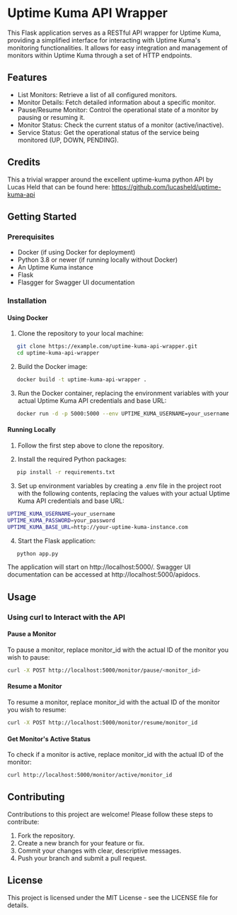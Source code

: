 # Uptime Kuma API Wrapper

This Flask application serves as a RESTful API wrapper for Uptime Kuma, providing a simplified interface for interacting with Uptime Kuma's monitoring functionalities. It allows for easy integration and management of monitors within Uptime Kuma through a set of HTTP endpoints.

## Features

- List Monitors: Retrieve a list of all configured monitors.
- Monitor Details: Fetch detailed information about a specific monitor.
- Pause/Resume Monitor: Control the operational state of a monitor by pausing or resuming it.
- Monitor Status: Check the current status of a monitor (active/inactive).
- Service Status: Get the operational status of the service being monitored (UP, DOWN, PENDING).

## Credits

This a trivial wrapper around the excellent uptime-kuma python API by Lucas Held that can be found here: https://github.com/lucasheld/uptime-kuma-api


## Getting Started

### Prerequisites

- Docker (if using Docker for deployment)
- Python 3.8 or newer (if running locally without Docker)
- An Uptime Kuma instance
- Flask
- Flasgger for Swagger UI documentation

### Installation

#### Using Docker

1. Clone the repository to your local machine:
```bash
   git clone https://example.com/uptime-kuma-api-wrapper.git
   cd uptime-kuma-api-wrapper
```

2. Build the Docker image:
```bash
   docker build -t uptime-kuma-api-wrapper .
```

3. Run the Docker container, replacing the environment variables with your actual Uptime Kuma API credentials and base URL:

```bash
   docker run -d -p 5000:5000 --env UPTIME_KUMA_USERNAME=your_username --env UPTIME_KUMA_PASSWORD=your_password --env UPTIME_KUMA_BASE_URL=your_uptime_kuma_instance_url uptime-kuma-api-wrapper
```

#### Running Locally

1. Follow the first step above to clone the repository.

2. Install the required Python packages:
```bash
   pip install -r requirements.txt
```

3. Set up environment variables by creating a .env file in the project root with the following contents, replacing the values with your actual Uptime Kuma API credentials and base URL:

```bash
UPTIME_KUMA_USERNAME=your_username
UPTIME_KUMA_PASSWORD=your_password
UPTIME_KUMA_BASE_URL=http://your-uptime-kuma-instance.com
```

4. Start the Flask application:
```bash
   python app.py
```

The application will start on http://localhost:5000/. Swagger UI documentation can be accessed at http://localhost:5000/apidocs.

## Usage

### Using curl to Interact with the API

#### Pause a Monitor

To pause a monitor, replace monitor_id with the actual ID of the monitor you wish to pause:

```bash
curl -X POST http://localhost:5000/monitor/pause/<monitor_id>
```

#### Resume a Monitor

To resume a monitor, replace monitor_id with the actual ID of the monitor you wish to resume:

```bash
curl -X POST http://localhost:5000/monitor/resume/monitor_id
```

#### Get Monitor's Active Status

To check if a monitor is active, replace monitor_id with the actual ID of the monitor:

```bash
curl http://localhost:5000/monitor/active/monitor_id
```

## Contributing

Contributions to this project are welcome! Please follow these steps to contribute:

1. Fork the repository.
2. Create a new branch for your feature or fix.
3. Commit your changes with clear, descriptive messages.
4. Push your branch and submit a pull request.

## License

This project is licensed under the MIT License - see the LICENSE file for details.
